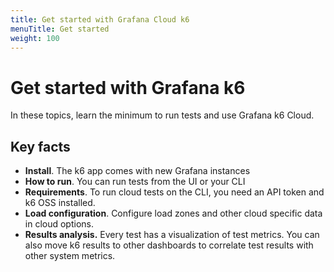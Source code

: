```yaml
---
title: Get started with Grafana Cloud k6
menuTitle: Get started
weight: 100
---
```


# Get started with Grafana k6

In these topics, learn the minimum to run tests and use Grafana k6 Cloud.

## Key facts

- **Install**. The k6 app comes with new Grafana instances
- **How to run**. You can run tests from the UI or your CLI
- **Requirements**. To run cloud tests on the CLI, you need an API token and k6 OSS installed.
- **Load configuration**. Configure load zones and other cloud specific data in cloud options.
- **Results analysis.** Every test has a visualization of test metrics. You can also move k6 results to other dashboards to correlate test results with other system metrics.

